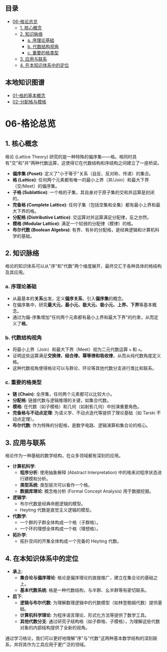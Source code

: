 <!-- 本地目录区块 -->
## 目录
- [06-格论总览](#06-格论总览)
  - [1. 核心概念](#1-核心概念)
  - [2. 知识脉络](#2-知识脉络)
    - [a. 序理论基础](#a-序理论基础)
    - [b. 代数结构视角](#b-代数结构视角)
    - [c. 重要的格类型](#c-重要的格类型)
  - [3. 应用与联系](#3-应用与联系)
  - [4. 在本知识体系中的定位](#4-在本知识体系中的定位)

<!-- 本地知识图谱区块 -->
## 本地知识图谱
- [01-格的基本概念](./01-格的基本概念.md)
- [02-分配格与模格](./02-分配格与模格.md)

# 06-格论总览

## 1. 核心概念

格论 (Lattice Theory) 研究的是一种特殊的偏序集——格。格同时具有"交"和"并"两种代数运算，这使得它在代数结构和序结构之间建立了一座桥梁。

- **偏序集 (Poset)**: 定义了"小于等于"关系（自反、反对称、传递）的集合。
- **格 (Lattice)**: 任何两个元素都有唯一的最小上界（并/Join）和最大下界（交/Meet）的偏序集。
- **子格 (Sublattice)**: 一个格的子集，其自身对于原子集的交和并运算是封闭的。
- **完备格 (Complete Lattice)**: 任何子集（包括空集和全集）都有最小上界和最大下界的格。
- **分配格 (Distributive Lattice)**: 交运算对并运算满足分配律，反之亦然。
- **模格 (Modular Lattice)**: 满足一个较弱的分配律（模律）的格。
- **布尔代数 (Boolean Algebra)**: 有界、有补的分配格，是经典逻辑和计算机科学的基础。

## 2. 知识脉络

格论的知识体系可以从"序"和"代数"两个维度展开，最终交汇于各种具体的格结构及其应用。

### a. 序理论基础

- 从最基本的**关系**出发，定义**偏序关系**，引入**偏序集**的概念。
- 在偏序集中，研究**最大元、最小元、极大元、极小元、上界、下界**等基本概念。
- 通过为偏-序集增加"任何两个元素都有最小上界和最大下界"的约束，从而定义了**格**。

### b. 代数结构视角

- 将最小上界（Join）和最大下界（Meet）视为二元代数运算 `∨` 和 `∧`。
- 证明这些运算满足**交换律、结合律、幂等律和吸收律**，从而从纯代数角度定义格。
- 这种代数视角使得格论可以与群论、环论等其他代数分支进行类比和联系。

### c. 重要的格类型

- **链 (Chain)**: 全序集，任何两个元素都可以比较大小。
- **分配格**: 链接代数与逻辑推理的关键，如集合代数。
- **模格**: 在代数（如子模格）和几何（如射影几何）中扮演重要角色。
- **完备格与不动点定理**: 为语义学、不动点迭代等提供了理论基础（如 Tarski 不动点定理）。
- **布尔代数**: 作为特殊的分配格，是数字电路、逻辑演算和集合论的核心。

## 3. 应用与联系

格论作为一种基础的数学结构，在众多领域都有深刻的应用。

- **计算机科学**:
  - **程序分析**: 使用抽象解释 (Abstract Interpretation) 中的格来对程序状态进行建模和分析。
  - **类型系统**: 类型层次可以看作一个格。
  - **数据库理论**: 概念格分析 (Formal Concept Analysis) 用于数据挖掘。
- **逻辑学**:
  - 布尔代数是经典命题逻辑的模型。
  - Heyting 代数是直觉主义逻辑的模型。
- **代数学**:
  - 一个群的子群全体构成一个格（子群格）。
  - 一个环的理想全体构成一个格（理想格）。
- **拓扑学**:
  - 拓扑空间的开集全体构成一个完备的 Heyting 代数。

## 4. 在本知识体系中的定位

- **承上**:
  - **集合论与偏序理论**: 格论是偏序理论的直接推广，建立在集合论的基础之上。
  - **基本代数系统**: 格是一种代数结构，与半群、幺半群等有密切联系。
- **启下**:
  - **逻辑与布尔代数**: 为理解数理逻辑中的代数模型（如林登鲍姆代数）提供基础。
  - **计算机科学理论**: 为程序语言理论、形式化方法等提供了数学工具。
  - **其他代数分支**: 通过研究子结构格（如子群格、子模格），为理解这些代数对象的内部结构提供了全新的视角。

通过学习格论，我们可以更好地理解"序"与"代数"这两种基本数学结构的深刻联系，并将其作为工具应用于更广泛的领域。
